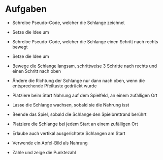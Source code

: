 # Aufgaben

 - Schreibe Pseudo-Code, welcher die Schlange zeichnet

 - Setze die Idee um

 - Schreibe Pseudo-Code, welcher die Schlange einen Schritt nach rechts bewegt

 - Setze die Idee um

 - Bewege die Schlange langsam, schrittweise 3 Schritte nach rechts und einen Schritt nach oben

 - Ändere die Richtung der Schlange nur dann nach oben, wenn die entsprechende Pfeiltaste gedrückt wurde

 - Platziere beim Start Nahrung auf dem Spielfeld, an einem zufälligen Ort

 - Lasse die Schlange wachsen, sobald sie die Nahrung isst

 - Beende das Spiel, sobald die Schlange den Spielbrettrand berührt

 - Platziere die Schlange bei jedem Start an einem zufälligen Ort

 - Erlaube auch vertikal ausgerichtete Schlangen am Start
 
 - Verwende ein Apfel-Bild als Nahrung
 
 - Zähle und zeige die Punktezahl